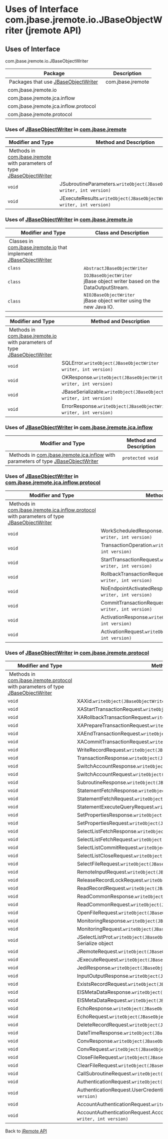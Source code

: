 # Uses of Interface com.jbase.jremote.io.JBaseObjectWriter (jremote API)

<PageHeader />

## Uses of Interface

com.jbase.jremote.io.JBaseObjectWriter

| Package | Description |
| --- | --- |
 Packages that use [JBaseObjectWriter](./../../jbaseobjectwriter-(jremote-api) "interface in com.jbase.jremote.io")  | com.jbase.jremote |   |
| com.jbase.jremote.io |   |
| com.jbase.jremote.jca.inflow |   |
| com.jbase.jremote.jca.inflow.protocol |   |
| com.jbase.jremote.protocol |   |

### Uses of [JBaseObjectWriter](./../../jbaseobjectwriter-(jremote-api) "interface in com.jbase.jremote.io") in [com.jbase.jremote](./../../../../../jremote-api)

| Modifier and Type | Method and Description |
| --- | --- |
 Methods in [com.jbase.jremote](./../../../../../jremote-api) with parameters of type [JBaseObjectWriter](./../../jbaseobjectwriter-(jremote-api) "interface in com.jbase.jremote.io")  |
| `void`| JSubroutineParameters.`writeObject(JBaseObjectWriter writer, int version)`  |
| `void` | JExecuteResults.`writeObject(JBaseObjectWriter writer, int version)`  |

### Uses of [JBaseObjectWriter](./../../jbaseobjectwriter-(jremote-api) "interface in com.jbase.jremote.io") in [com.jbase.jremote.io](./../../com.jbase.jremote.io-(jremote---api))

| Modifier and Type | Class and Description |
| --- | --- |
 Classes in [com.jbase.jremote.io](./../../com.jbase.jremote.io-(jremote---api)) that implement [JBaseObjectWriter](./../../jbaseobjectwriter-(jremote-api) "interface in com.jbase.jremote.io")  |
| `class` | `AbstractJBaseObjectWriter`  |
| `class` | `IOJBaseObjectWriter`<br>jBase object writer based on the DataOutputStream. |
| `class` | `NIOJBaseObjectWriter`<br>jBase object writer using the new Java IO. |

| Modifier and Type | Method and Description |
| --- | --- |
 Methods in [com.jbase.jremote.io](./../../com.jbase.jremote.io-(jremote---api)) with parameters of type [JBaseObjectWriter](./../../jbaseobjectwriter-(jremote-api) "interface in com.jbase.jremote.io")  |
| `void` | SQLError.`writeObject(JBaseObjectWriter writer, int version)`  |
| `void` | OKResponse.`writeObject(JBaseObjectWriter writer, int version)`  |
| `void` | JBaseSerializable.`writeObject(JBaseObjectWriter writer, int version)`  |
| `void` | ErrorResponse.`writeObject(JBaseObjectWriter writer, int version)`  |

### Uses of [JBaseObjectWriter](./../../jbaseobjectwriter-(jremote-api) "interface in com.jbase.jremote.io") in [com.jbase.jremote.jca.inflow](./../../../jca/inflow/com.jbase.jremote.jca.inflow-(jremote---api))

| Modifier and Type | Method and Description |
| --- | --- |
 Methods in [com.jbase.jremote.jca.inflow](./../../../jca/inflow/com.jbase.jremote.jca.inflow-(jremote---api)) with parameters of type [JBaseObjectWriter](./../../jbaseobjectwriter-(jremote-api) "interface in com.jbase.jremote.io")  | `protected void` | InboundRequestHandler.`writeResponse(JBaseObjectWriter writer, JBaseSerializable response)` <br> |

### Uses of [JBaseObjectWriter](./../../jbaseobjectwriter-(jremote-api) "interface in com.jbase.jremote.io") in [com.jbase.jremote.jca.inflow.protocol](./../../../jca/inflow/protocol/com.jbase.jremote.jca.inflow.protocol-(jremote---api))

| Modifier and Type | Method and Description |
| --- | --- |
 Methods in [com.jbase.jremote.jca.inflow.protocol](./../../../jca/inflow/protocol/com.jbase.jremote.jca.inflow.protocol-(jremote---api)) with parameters of type [JBaseObjectWriter](./../../jbaseobjectwriter-(jremote-api) "interface in com.jbase.jremote.io")  |
| `void` | WorkScheduledResponse.`writeObject(JBaseObjectWriter writer, int version)`  |
| `void` | TransactionOperation.`writeObject(JBaseObjectWriter writer, int version)`  |
| `void` | StartTransactionRequest.`writeObject(JBaseObjectWriter writer, int version)`  |
| `void` | RollbackTransactionRequest.`writeObject(JBaseObjectWriter writer, int version)`  |
| `void` | NoEndpointActivatedResponse.`writeObject(JBaseObjectWriter writer, int version)`  |
| `void` | CommitTransactionRequest.`writeObject(JBaseObjectWriter writer, int version)`  |
| `void` | ActivationResponse.`writeObject(JBaseObjectWriter writer, int version)`  |
| `void` | ActivationRequest.`writeObject(JBaseObjectWriter writer, int version)`  |

### Uses of [JBaseObjectWriter](./../../jbaseobjectwriter-(jremote-api) "interface in com.jbase.jremote.io") in [com.jbase.jremote.protocol](./../../../protocol/com.jbase.jremote.protocol-(jremote-api))

| Modifier and Type | Method and Description |
| --- | --- |
 Methods in [com.jbase.jremote.protocol](./../../../protocol/com.jbase.jremote.protocol-(jremote-api)) with parameters of type [JBaseObjectWriter](./../../jbaseobjectwriter-(jremote-api) "interface in com.jbase.jremote.io")  | 
| `void` | XAXid.`writeObject(JBaseObjectWriter writer, int version)`  |
| `void` | XAStartTransactionRequest.`writeObject(JBaseObjectWriter writer, int version)`  |
| `void` | XARollbackTransactionRequest.`writeObject(JBaseObjectWriter writer, int version)`  |
| `void` | XAPrepareTransactionRequest.`writeObject(JBaseObjectWriter writer, int version)`  |
| `void` | XAEndTransactionRequest.`writeObject(JBaseObjectWriter writer, int version)`  |
| `void` | XACommitTransactionRequest.`writeObject(JBaseObjectWriter writer, int version)`  |
| `void` | WriteRecordRequest.`writeObject(JBaseObjectWriter writer, int version)`  |
| `void` | TransactionResponse.`writeObject(JBaseObjectWriter writer, int version)`  |
| `void` | SwitchAccountResponse.`writeObject(JBaseObjectWriter writer, int version)`  |
| `void` | SwitchAccountRequest.`writeObject(JBaseObjectWriter writer, int version)`  |
| `void` | SubroutineResponse.`writeObject(JBaseObjectWriter writer, int version)`  |
| `void` | StatementFetchResponse.`writeObject(JBaseObjectWriter writer, int version)`  |
| `void` | StatementFetchRequest.`writeObject(JBaseObjectWriter writer, int version)`  |
| `void` | StatementExecuteQueryRequest.`writeObject(JBaseObjectWriter writer, int version)`  |
| `void` | SetPropertiesResponse.`writeObject(JBaseObjectWriter writer, int version)`  |
| `void` | SetPropertiesRequest.`writeObject(JBaseObjectWriter writer, int version)`  |
| `void` | SelectListFetchResponse.`writeObject(JBaseObjectWriter writer, int version)`  |
| `void` | SelectListFetchRequest.`writeObject(JBaseObjectWriter writer, int version)`  |
| `void` | SelectListCommitRequest.`writeObject(JBaseObjectWriter writer, int version)`  |
| `void` | SelectListCloseRequest.`writeObject(JBaseObjectWriter writer, int version)`  |
| `void` | SelectFileRequest.`writeObject(JBaseObjectWriter writer, int version)`  |
| `void` | RemoteInputRequest.`writeObject(JBaseObjectWriter writer, int version)`  |
| `void` | ReleaseRecordLockRequest.`writeObject(JBaseObjectWriter writer, int version)`  |
| `void` | ReadRecordRequest.`writeObject(JBaseObjectWriter writer, int version)`  |
| `void` | ReadCommonResponse.`writeObject(JBaseObjectWriter writer, int version)`  |
| `void` | ReadCommonRequest.`writeObject(JBaseObjectWriter writer, int version)`  |
| `void` | OpenFileRequest.`writeObject(JBaseObjectWriter writer, int version)`  |
| `void` | MonitoringResponse.`writeObject(JBaseObjectWriter writer, int version)`  |
| `void` | MonitoringRequest.`writeObject(JBaseObjectWriter writer, int version)`  |
| `void` | JSelectListProt.`writeObject(JBaseObjectWriter writer, int version)`<br>Serialize object |
| `void` | JRemoteRequest.`writeObject(JBaseObjectWriter writer, int version)`  |
| `void` | JExecuteRequest.`writeObject(JBaseObjectWriter writer, int version)`  |
| `void` | JediResponse.`writeObject(JBaseObjectWriter writer, int version)`  |
| `void` | InputOutputResponse.`writeObject(JBaseObjectWriter writer, int version)`  |
| `void` | ExistsRecordRequest.`writeObject(JBaseObjectWriter writer, int version)`  |
| `void` | EISMetaDataResponse.`writeObject(JBaseObjectWriter writer, int version)`  |
| `void` | EISMetaDataRequest.`writeObject(JBaseObjectWriter writer, int version)`  |
| `void` | EchoResponse.`writeObject(JBaseObjectWriter writer, int version)`  |
| `void` | EchoRequest.`writeObject(JBaseObjectWriter writer, int version)`  |
| `void` | DeleteRecordRequest.`writeObject(JBaseObjectWriter writer, int version)`  |
| `void` | DateTimeResponse.`writeObject(JBaseObjectWriter writer, int version)`  |
| `void` | ConvResponse.`writeObject(JBaseObjectWriter writer, int version)`  |
| `void` | ConvRequest.`writeObject(JBaseObjectWriter writer, int version)`  |
| `void` | CloseFileRequest.`writeObject(JBaseObjectWriter writer, int version)`  |
| `void` | ClearFileRequest.`writeObject(JBaseObjectWriter writer, int version)`  |
| `void` | CallSubroutineRequest.`writeObject(JBaseObjectWriter writer, int version)`  |
| `void` | AuthenticationRequest.`writeObject(JBaseObjectWriter writer, int version)`  |
| `void` | AuthenticationRequest.UserCredentials.`writeObject(JBaseObjectWriter writer, int version)`  |
| `void` | AccountAuthenticationRequest.`writeObject(JBaseObjectWriter writer, int version)`  |
| `void` | AccountAuthenticationRequest.AccountUserCredentials.`writeObject(JBaseObjectWriter writer, int version)`  |

Back to [jRemote API](./../../README.md)

<PageFooter />
